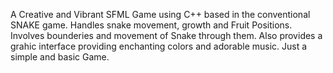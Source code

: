 A Creative and Vibrant SFML Game using C++ based in the conventional SNAKE game.
Handles snake movement, growth and Fruit Positions.
Involves bounderies and movement of Snake through them.
Also provides a grahic interface providing enchanting colors and adorable music.
Just a simple and basic Game.
